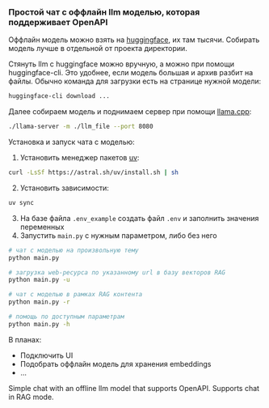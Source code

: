 ### Простой чат с оффлайн llm моделью, которая поддерживает OpenAPI

Оффлайн модель можно взять на [huggingface](https://huggingface.co/), их там тысячи. Собирать модель лучше в отдельной от проекта директории.

Стянуть llm с huggingface можно вручную, а можно при помощи huggingface-cli. Это удобнее, если модель большая и архив разбит на файлы. Обычно команда для загрузки есть на странице нужной модели:
```bash
huggingface-cli download ...
```

Далее собираем модель и поднимаем сервер при помощи [llama.cpp](https://github.com/ggml-org/llama.cpp):

```bash
./llama-server -m ./llm_file --port 8080
```

Установка и запуск чата с моделью:

1. Установить менеджер пакетов [uv](https://pypi.org/project/uv/):
```bash
curl -LsSf https://astral.sh/uv/install.sh | sh
```
2. Установить зависимости:
```bash
uv sync
```
3. На базе файла `.env_example` создать файл `.env` и заполнить значения переменных
4. Запустить `main.py` с нужным параметром, либо без него
```bash
# чат с моделью на произвольную тему
python main.py

# загрузка web-ресурса по указанному url в базу векторов RAG
python main.py -u 

# чат с моделью в рамках RAG контента
python main.py -r

# помощь по доступным параметрам
python main.py -h

```

В планах:
- Подключить UI
- Подобрать оффлайн модель для хранения embeddings
- ...

Simple chat with an offline llm model that supports OpenAPI. Supports chat in RAG mode.
